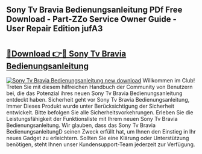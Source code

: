 ## Sony Tv Bravia Bedienungsanleitung PDf Free Download - Part-ZZo Service Owner Guide - User Repair Edition jufA3

# <h2><a href="http://df001m4.blite.top/?on=Sony+Tv+Bravia+Bedienungsanleitung">🔗Download 👉🔴 Sony Tv Bravia Bedienungsanleitung</a></h2>

[![Sony Tv Bravia Bedienungsanleitung new download](https://i.imgur.com/lujVjoI.png)](http://df001m4.blite.top/?on=Sony+Tv+Bravia+Bedienungsanleitung)
Willkommen im Club! Treten Sie mit diesem hilfreichen Handbuch der Community von Benutzern bei, die das Potenzial ihres neuen Sony Tv Bravia Bedienungsanleitung entdeckt haben. Sicherheit geht vor Sony Tv Bravia Bedienungsanleitung, Immer Dieses Produkt wurde unter Berücksichtigung der Sicherheit entwickelt. Bitte befolgen Sie alle Sicherheitsvorkehrungen. Erleben Sie die Leistungsfähigkeit der Funktionsliste mit Ihrem neuen Sony Tv Bravia Bedienungsanleitung. Wir glauben, dass das Sony Tv Bravia BedienungsanleitungD seinen Zweck erfüllt hat, um Ihnen den Einstieg in Ihr neues Gadget zu erleichtern. Sollten Sie eine Klärung oder Unterstützung benötigen, steht Ihnen unser Kundensupport-Team jederzeit zur Verfügung.
